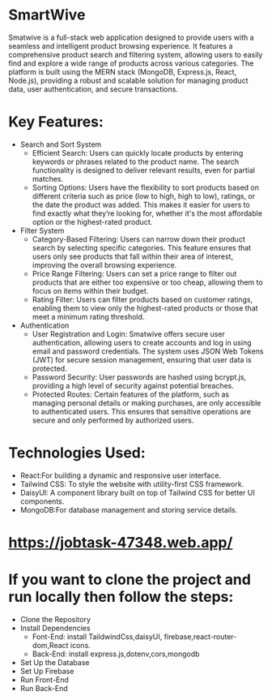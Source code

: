 # SmartWive
Smatwive is a full-stack web application designed to provide users with a seamless and intelligent product browsing experience. It features a comprehensive product search and filtering system, allowing users to easily find and explore a wide range of products across various categories. The platform is built using the MERN stack (MongoDB, Express.js, React, Node.js), providing a robust and scalable solution for managing product data, user authentication, and secure transactions.

# Key Features:
* Search and Sort System
    * Efficient Search: Users can quickly locate products by entering keywords or phrases related to the product name. The search 
      functionality is designed to deliver relevant results, even for partial matches.
    * Sorting Options: Users have the flexibility to sort products based on different criteria such as price (low to high, high to low), 
      ratings, or the date the product was added. This makes it easier for users to find exactly what they’re looking for, whether it's 
      the most affordable option or the highest-rated product.
* Filter System
    * Category-Based Filtering: Users can narrow down their product search by selecting specific categories. This feature ensures that 
      users only see products that fall within their area of interest, improving the overall browsing experience.
    * Price Range Filtering: Users can set a price range to filter out products that are either too expensive or too cheap, allowing them 
      to focus on items within their budget.
    * Rating Filter: Users can filter products based on customer ratings, enabling them to view only the highest-rated products or those 
      that meet a minimum rating threshold.
* Authentication
    * User Registration and Login: Smatwive offers secure user authentication, allowing users to create accounts and log in using email 
      and password credentials. The system uses JSON Web Tokens (JWT) for secure session management, ensuring that user data is protected.
    * Password Security: User passwords are hashed using bcrypt.js, providing a high level of security against potential breaches.
    * Protected Routes: Certain features of the platform, such as managing personal details or making purchases, are only accessible to 
      authenticated users. This ensures that sensitive operations are secure and only performed by authorized users.

# Technologies Used:
* React:For building a dynamic and responsive user interface.
* Tailwind CSS: To style the website with utility-first CSS framework.
* DaisyUI: A component library built on top of Tailwind CSS for better UI components.
* MongoDB:For database management and storing service details.
# https://jobtask-47348.web.app/
# If you want to clone the project and run locally then follow the steps:
* Clone the Repository
* Install Dependencies
   * Font-End: install TaildwindCss,daisyUI, firebase,react-router-dom,React icons.
   * Back-End: install express.js,dotenv,cors,mongodb
* Set Up the Database
* Set Up Firebase
* Run Front-End
* Run Back-End
